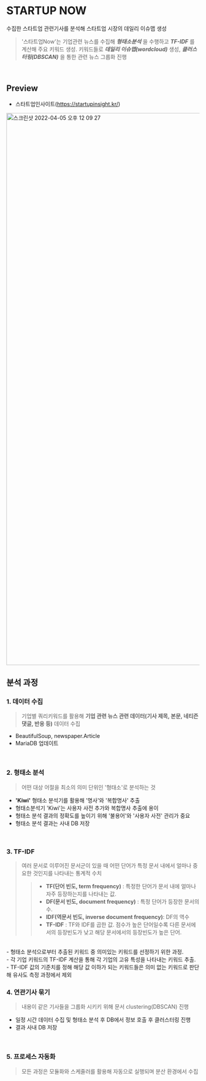 # STARTUP NOW
수집한 스타트업 관련기사를 분석해 스타트업 시장의 데일리 이슈맵 생성<br>
>'스타트업Now'는 기업관련 뉴스를 수집해 ***형태소분석*** 을 수행하고 ***TF-IDF*** 를 계산해 주요 키워드 생성. 키워드들로 ***데일리 이슈맵(wordcloud)*** 생성, ***클러스터링(DBSCAN)*** 을 통한 관련 뉴스 그룹화 진행


<br>


## Preview
-  스타트업인사이트(https://startupinsight.kr/)
<img width="1440" alt="스크린샷 2022-04-05 오후 12 09 27" src="https://user-images.githubusercontent.com/57355814/161671295-88ba0b6f-d509-466a-93a6-23ec2c878b9c.png">

## 분석 과정
### 1. 데이터 수집
> 기업별 쿼리키워드를 활용해 **기업 관련 뉴스 관련 데이터(기사 제목, 본문, 네티즌 댓글, 반응 등)** 데이터 수집
- BeautifulSoup, newspaper.Article
- MariaDB 업데이트
<br>

### 2. 형태소 분석
> 어떤 대상 어절을 최소의 의미 단위인 '형태소'로 분석하는 것
- **'Kiwi'** 형태소 분석기를 활용해 '명사'와 '복합명사' 추출
- 형태소분석기 'Kiwi'는 사용자 사전 추가와 복합명사 추출에 용이
- 형태소 분석 결과의 정확도를 높이기 위해 '불용어'와 '사용자 사전' 관리가 중요
- 형태소 분석 결과는 사내 DB 저장
<br>

### 3. TF-IDF
> 여러 문서로 이루어진 문서군이 있을 때 어떤 단어가 특정 문서 내에서 얼마나 중요한 것인지를 나타내는 통계적 수치
>>  - **TF(단어 빈도, term frequency)** : 특정한 단어가 문서 내에 얼마나 자주 등장하는지를 나타내는 값.
>>  - **DF(문서 빈도, document frequency)** : 특정 단어가 등장한 문서의 수.
>>  - **IDF(역문서 빈도, inverse document frequency)**: DF의 역수
>>  - **TF-IDF** : TF와 IDF를 곱한 값. 점수가 높은 단어일수록 다른 문서에서의 등장빈도가 낮고 해당 문서에서의 등장빈도가 높은 단어.
<br>
- 형태소 분석으로부터 추출된 키워드 중 의미있는 키워드를 선정하기 위한 과정.<br>
- 각 기업 키워드의 TF-IDF 계산을 통해 각 기업의 고유 특성을 나타내는 키워드 추출.<br>
- TF-IDF 값의 기준치를 정해 해당 값 이하가 되는 키워드들은 의미 없는 키워드로 판단해 유사도 측정 과정에서 제외

### 4. 연관기사 묶기
> 내용이 같은 기사들을 그룹화 시키키 위해 문서 clustering(DBSCAN) 진행
- 일정 시간 데이터 수집 및 형태소 분석 후 DB에서 정보 호출 후 클러스터링 진행
- 결과 사내 DB 저장
<br>


### 5. 프로세스 자동화
> 모든 과정은 모듈화와 스케줄러를 활용해 자동으로 실행되며 분산 환경에서 수집

